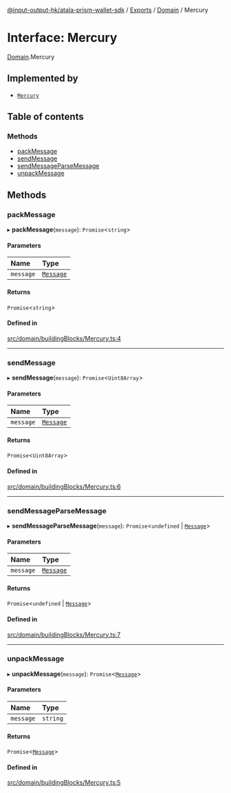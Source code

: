 [@input-output-hk/atala-prism-wallet-sdk](../README.md) / [Exports](../modules.md) / [Domain](../modules/Domain.md) / Mercury

# Interface: Mercury

[Domain](../modules/Domain.md).Mercury

## Implemented by

- [`Mercury`](../classes/Mercury.md)

## Table of contents

### Methods

- [packMessage](Domain.Mercury.md#packmessage)
- [sendMessage](Domain.Mercury.md#sendmessage)
- [sendMessageParseMessage](Domain.Mercury.md#sendmessageparsemessage)
- [unpackMessage](Domain.Mercury.md#unpackmessage)

## Methods

### packMessage

▸ **packMessage**(`message`): `Promise`\<`string`\>

#### Parameters

| Name | Type |
| :------ | :------ |
| `message` | [`Message`](../classes/Domain.Message.md) |

#### Returns

`Promise`\<`string`\>

#### Defined in

[src/domain/buildingBlocks/Mercury.ts:4](https://github.com/input-output-hk/atala-prism-wallet-sdk-ts/blob/3f28060/src/domain/buildingBlocks/Mercury.ts#L4)

___

### sendMessage

▸ **sendMessage**(`message`): `Promise`\<`Uint8Array`\>

#### Parameters

| Name | Type |
| :------ | :------ |
| `message` | [`Message`](../classes/Domain.Message.md) |

#### Returns

`Promise`\<`Uint8Array`\>

#### Defined in

[src/domain/buildingBlocks/Mercury.ts:6](https://github.com/input-output-hk/atala-prism-wallet-sdk-ts/blob/3f28060/src/domain/buildingBlocks/Mercury.ts#L6)

___

### sendMessageParseMessage

▸ **sendMessageParseMessage**(`message`): `Promise`\<`undefined` \| [`Message`](../classes/Domain.Message.md)\>

#### Parameters

| Name | Type |
| :------ | :------ |
| `message` | [`Message`](../classes/Domain.Message.md) |

#### Returns

`Promise`\<`undefined` \| [`Message`](../classes/Domain.Message.md)\>

#### Defined in

[src/domain/buildingBlocks/Mercury.ts:7](https://github.com/input-output-hk/atala-prism-wallet-sdk-ts/blob/3f28060/src/domain/buildingBlocks/Mercury.ts#L7)

___

### unpackMessage

▸ **unpackMessage**(`message`): `Promise`\<[`Message`](../classes/Domain.Message.md)\>

#### Parameters

| Name | Type |
| :------ | :------ |
| `message` | `string` |

#### Returns

`Promise`\<[`Message`](../classes/Domain.Message.md)\>

#### Defined in

[src/domain/buildingBlocks/Mercury.ts:5](https://github.com/input-output-hk/atala-prism-wallet-sdk-ts/blob/3f28060/src/domain/buildingBlocks/Mercury.ts#L5)

